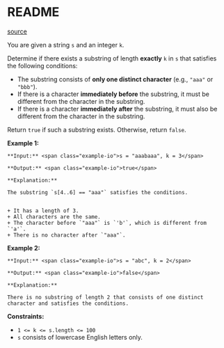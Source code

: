 # README #
[source](https://leetcode.com/problems/find-special-substring-of-length-k/)

You are given a string `s` and an integer `k`.

Determine if there exists a <span data-keyword="substring-nonempty">substring</span> of length **exactly** `k` in `s` that satisfies the following conditions:


+ The substring consists of **only one distinct character** (e.g., `"aaa"` or `"bbb"`).
+ If there is a character **immediately before** the substring, it must be different from the character in the substring.
+ If there is a character **immediately after** the substring, it must also be different from the character in the substring.


Return `true` if such a substring exists. Otherwise, return `false`.


**Example 1:**

```
**Input:** <span class="example-io">s = "aaabaaa", k = 3</span>

**Output:** <span class="example-io">true</span>

**Explanation:**

The substring `s[4..6] == "aaa"` satisfies the conditions.


+ It has a length of 3.
+ All characters are the same.
+ The character before `"aaa"` is `'b'`, which is different from `'a'`.
+ There is no character after `"aaa"`.

```

**Example 2:**

```
**Input:** <span class="example-io">s = "abc", k = 2</span>

**Output:** <span class="example-io">false</span>

**Explanation:**

There is no substring of length 2 that consists of one distinct character and satisfies the conditions.
```


**Constraints:**


+ `1 <= k <= s.length <= 100`
+ `s` consists of lowercase English letters only.


